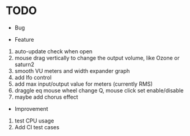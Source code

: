# TODO

- Bug

- Feature

1. auto-update check when open
2. mouse drag vertically to change the output volume, like Ozone or saturn2
3. smooth VU meters and width expander graph
4. add lfo control
5. add max input/output value for meters (currently RMS)
6. draggle eq mouse wheel change Q, mouse click set enable/disable
7. maybe add chorus effect

- Improvement

1. test CPU usage
2. Add CI test cases
